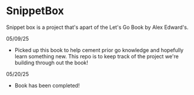 # SnippetBox

Snippet box is a project that's apart of the Let's Go Book by Alex Edward's.

05/09/25
- Picked up this book to help cement prior go knowledge and hopefully learn something new. This repo is to keep track of the project we're building through out the book!

05/20/25
- Book has been completed! 
